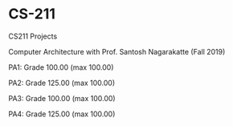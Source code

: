 # CS-211
CS211 Projects

Computer Architecture with Prof. Santosh Nagarakatte (Fall 2019)


PA1: Grade	100.00 (max 100.00)

PA2: Grade	125.00 (max 100.00)

PA3: Grade	100.00 (max 100.00)

PA4: Grade	125.00 (max 100.00)
